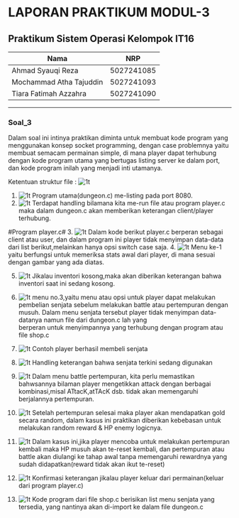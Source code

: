 # LAPORAN PRAKTIKUM MODUL-3 #
## Praktikum Sistem Operasi Kelompok IT16 ##

| Nama | NRP       |
|-------|-----------|
| Ahmad Syauqi Reza | 5027241085   |
| Mochammad Atha Tajuddin   | 5027241093  |
| Tiara Fatimah Azzahra   | 5027241090  |
---

### Soal_3 ###
Dalam soal ini intinya praktikan diminta untuk membuat kode program yang menggunakan konsep socket programming, dengan case problemnya yaitu membuat semacam permainan simple, di mana player dapat terhubung dengan kode program utama yang bertugas listing server ke dalam port, dan kode program inilah yang menjadi inti utamanya.

Ketentuan struktur file : 
![1t](https://github.com/rzkcp/Sisop-3-2025-IT16/blob/f2917028734616e78cb559908578e617d08f8169/assets/ss_1_3.png)

1. ![1t](https://github.com/rzkcp/Sisop-3-2025-IT16/blob/f2917028734616e78cb559908578e617d08f8169/assets/ss_2_3.png)
   Program utama(dungeon.c) me-listing pada port 8080.
2. ![1t](https://github.com/rzkcp/Sisop-3-2025-IT16/blob/f2917028734616e78cb559908578e617d08f8169/assets/ss_3_3.png)
   Terdapat handling bilamana kita me-run file atau program player.c maka dalam dungeon.c akan memberikan keterangan client/player terhubung.

  #Program player.c#
3. ![1t](https://github.com/rzkcp/Sisop-3-2025-IT16/blob/f2917028734616e78cb559908578e617d08f8169/assets/ss_4_3.png)
  Dalam kode berikut player.c berperan sebagai client atau user, dan dalam program ini
  player tidak menyimpan data-data dari list berikut,melainkan hanya opsi switch case saja.
4. ![1t](https://github.com/rzkcp/Sisop-3-2025-IT16/blob/f2917028734616e78cb559908578e617d08f8169/assets/ss_5_3.png)
  Menu ke-1 yaitu berfungsi untuk memeriksa stats awal dari player, di mana sesuai dengan gambar yang ada diatas.

5. ![1t](https://github.com/rzkcp/Sisop-3-2025-IT16/blob/f2917028734616e78cb559908578e617d08f8169/assets/ss_6_3.png)
   Jikalau inventori kosong,maka akan diberikan keterangan bahwa inventori saat ini sedang kosong.

6. ![1t](https://github.com/rzkcp/Sisop-3-2025-IT16/blob/f2917028734616e78cb559908578e617d08f8169/assets/ss_7_3.png)
   menu no.3,yaitu menu atau opsi untuk player dapat melakukan pembelian senjata sebelum melakukan battle atau pertempuran dengan musuh.
   Dalam menu senjata tersebut player tidak menyimpan data-datanya namun file dari dungeon.c lah yang   
   berperan untuk menyimpannya yang terhubung dengan program atau file shop.c

7. ![1t](https://github.com/rzkcp/Sisop-3-2025-IT16/blob/f2917028734616e78cb559908578e617d08f8169/assets/ss_8_3.png)
   Contoh player berhasil membeli senjata

8. ![1t](https://github.com/rzkcp/Sisop-3-2025-IT16/blob/f2917028734616e78cb559908578e617d08f8169/assets/ss_9_3.png)
   Handling keterangan bahwa senjata terkini sedang digunakan
   
9. ![1t](https://github.com/rzkcp/Sisop-3-2025-IT16/blob/f2917028734616e78cb559908578e617d08f8169/assets/ss_10_3.png)
   Dalam menu battle pertempuran, kita perlu memastikan bahwsannya bilaman player mengetikkan attack dengan berbagai kombinasi,misal ATtacK,atTAcK dsb.
   tidak akan memengaruhi berjalannya pertempuran.
   
10. ![1t](https://github.com/rzkcp/Sisop-3-2025-IT16/blob/f2917028734616e78cb559908578e617d08f8169/assets/ss_11_3.png)
    Setelah pertempuran selesai maka player akan mendapatkan gold secara random, dalam kasus ini praktikan diberikan kebebasan untuk melakukan random reward & HP enemy logicnya.

11. ![1t](https://github.com/rzkcp/Sisop-3-2025-IT16/blob/f2917028734616e78cb559908578e617d08f8169/assets/ss_12_3.png)
    Dalam kasus ini,jika player mencoba untuk melakukan pertempuran kembali maka HP musuh akan te-reset kembali,
    dan pertempuran atau battle akan diulangi ke tahap awal tanpa memengaruhi rewardnya yang sudah didapatkan(reward tidak akan 
    ikut te-reset)

12. ![1t](https://github.com/rzkcp/Sisop-3-2025-IT16/blob/f2917028734616e78cb559908578e617d08f8169/assets/ss_13_3.png)
    Konfirmasi keterangan jikalau player keluar dari permainan(keluar dari program player.c)

13. ![1t](https://github.com/rzkcp/Sisop-3-2025-IT16/blob/f2917028734616e78cb559908578e617d08f8169/assets/ss_14_3.png)
    Kode program dari file shop.c berisikan list menu senjata yang tersedia, yang nantinya akan di-import ke dalam file dungeon.c
